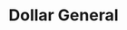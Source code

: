 ---
title: "Dollar General"
url: /springfield/dollar-general-east-clear-lake-avenue/
shop: variety store
---